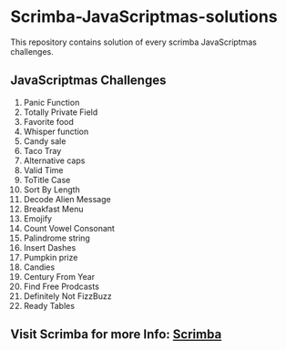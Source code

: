 # Scrimba-JavaScriptmas-solutions

This repository contains solution of every scrimba JavaScriptmas challenges.

## JavaScriptmas Challenges

1. Panic Function
2. Totally Private Field
3. Favorite food
4. Whisper function
5. Candy sale
6. Taco Tray
7. Alternative caps
8. Valid Time
9. ToTitle Case
10. Sort By Length
11. Decode Alien Message
12. Breakfast Menu
13. Emojify
14. Count Vowel Consonant
15. Palindrome string
16. Insert Dashes
17. Pumpkin prize
18. Candies
19. Century From Year
20. Find Free Prodcasts
21. Definitely Not FizzBuzz
22. Ready Tables

## Visit Scrimba for more Info: [Scrimba](https://scrimba.com/dashboard)
